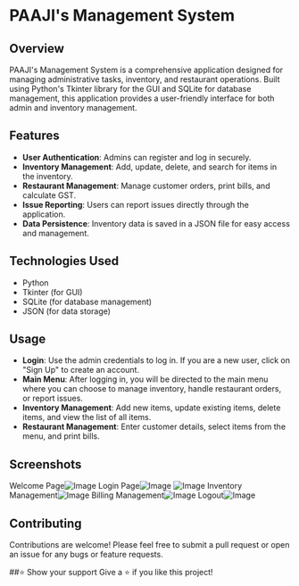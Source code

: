 # PAAJI's Management System

## Overview
PAAJI's Management System is a comprehensive application designed for managing administrative tasks, inventory, and restaurant operations.
Built using Python's Tkinter library for the GUI and SQLite for database management, this application provides a user-friendly interface for both admin and inventory management.

## Features
- **User  Authentication**: Admins can register and log in securely.
- **Inventory Management**: Add, update, delete, and search for items in the inventory.
- **Restaurant Management**: Manage customer orders, print bills, and calculate GST.
- **Issue Reporting**: Users can report issues directly through the application.
- **Data Persistence**: Inventory data is saved in a JSON file for easy access and management.

## Technologies Used
- Python
- Tkinter (for GUI)
- SQLite (for database management)
- JSON (for data storage)

## Usage
- **Login**: Use the admin credentials to log in. If you are a new user, click on "Sign Up" to create an account.
- **Main Menu**: After logging in, you will be directed to the main menu where you can choose to manage inventory, handle restaurant orders, or report issues.
- **Inventory Management**: Add new items, update existing items, delete items, and view the list of all items.
- **Restaurant Management**: Enter customer details, select items from the menu, and print bills.

## Screenshots
Welcome Page![Image](https://github.com/user-attachments/assets/1602948f-c0cf-425d-9367-3fa7ee6e417f)
Login Page![Image](https://github.com/user-attachments/assets/106edacf-55de-44a5-b11f-4f39926f87d5)
![Image](https://github.com/user-attachments/assets/eba98fd2-b789-49b1-af8f-4f865c5039af)
Inventory Management![Image](https://github.com/user-attachments/assets/08981205-6101-43ad-93c0-893f13d716b5)
Billing Management![Image](https://github.com/user-attachments/assets/c63d1f49-b806-4d3d-9edc-664b9b73e8f2)
Logout![Image](https://github.com/user-attachments/assets/91239420-b397-437a-bc4e-064bb9c71208)

## Contributing
Contributions are welcome! Please feel free to submit a pull request or open an issue for any bugs or feature requests.

##⭐️ Show your support
Give a ⭐️ if you like this project!

